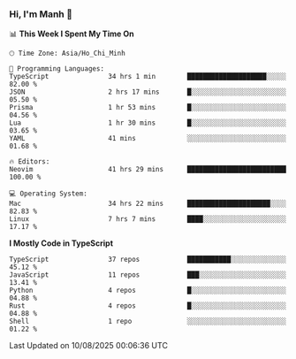 ### Hi, I'm Manh 👋

<!--START_SECTION:waka-->
📊 **This Week I Spent My Time On** 

```text
🕑︎ Time Zone: Asia/Ho_Chi_Minh

💬 Programming Languages: 
TypeScript               34 hrs 1 min        ████████████████████░░░░░   82.00 % 
JSON                     2 hrs 17 mins       █░░░░░░░░░░░░░░░░░░░░░░░░   05.50 % 
Prisma                   1 hr 53 mins        █░░░░░░░░░░░░░░░░░░░░░░░░   04.56 % 
Lua                      1 hr 30 mins        █░░░░░░░░░░░░░░░░░░░░░░░░   03.65 % 
YAML                     41 mins             ░░░░░░░░░░░░░░░░░░░░░░░░░   01.68 % 

🔥 Editors: 
Neovim                   41 hrs 29 mins      █████████████████████████   100.00 % 

💻 Operating System: 
Mac                      34 hrs 22 mins      █████████████████████░░░░   82.83 % 
Linux                    7 hrs 7 mins        ████░░░░░░░░░░░░░░░░░░░░░   17.17 % 
```

**I Mostly Code in TypeScript** 

```text
TypeScript               37 repos            ███████████░░░░░░░░░░░░░░   45.12 % 
JavaScript               11 repos            ███░░░░░░░░░░░░░░░░░░░░░░   13.41 % 
Python                   4 repos             █░░░░░░░░░░░░░░░░░░░░░░░░   04.88 % 
Rust                     4 repos             █░░░░░░░░░░░░░░░░░░░░░░░░   04.88 % 
Shell                    1 repo              ░░░░░░░░░░░░░░░░░░░░░░░░░   01.22 % 
```




 Last Updated on 10/08/2025 00:06:36 UTC
<!--END_SECTION:waka-->
